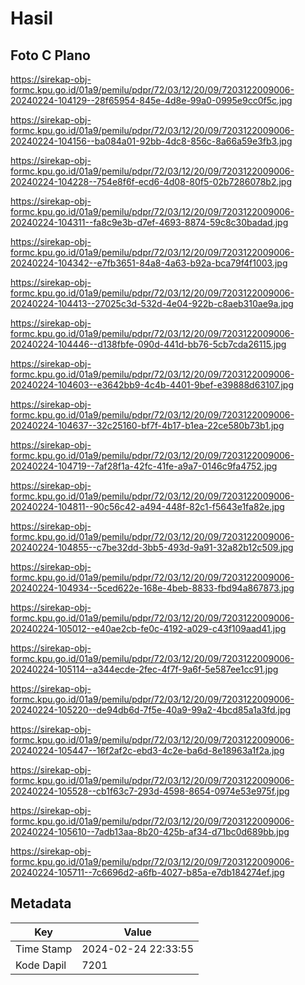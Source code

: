 # Hasil

## Foto C Plano

https://sirekap-obj-formc.kpu.go.id/01a9/pemilu/pdpr/72/03/12/20/09/7203122009006-20240224-104129--28f65954-845e-4d8e-99a0-0995e9cc0f5c.jpg

https://sirekap-obj-formc.kpu.go.id/01a9/pemilu/pdpr/72/03/12/20/09/7203122009006-20240224-104156--ba084a01-92bb-4dc8-856c-8a66a59e3fb3.jpg

https://sirekap-obj-formc.kpu.go.id/01a9/pemilu/pdpr/72/03/12/20/09/7203122009006-20240224-104228--754e8f6f-ecd6-4d08-80f5-02b7286078b2.jpg

https://sirekap-obj-formc.kpu.go.id/01a9/pemilu/pdpr/72/03/12/20/09/7203122009006-20240224-104311--fa8c9e3b-d7ef-4693-8874-59c8c30badad.jpg

https://sirekap-obj-formc.kpu.go.id/01a9/pemilu/pdpr/72/03/12/20/09/7203122009006-20240224-104342--e7fb3651-84a8-4a63-b92a-bca79f4f1003.jpg

https://sirekap-obj-formc.kpu.go.id/01a9/pemilu/pdpr/72/03/12/20/09/7203122009006-20240224-104413--27025c3d-532d-4e04-922b-c8aeb310ae9a.jpg

https://sirekap-obj-formc.kpu.go.id/01a9/pemilu/pdpr/72/03/12/20/09/7203122009006-20240224-104446--d138fbfe-090d-441d-bb76-5cb7cda26115.jpg

https://sirekap-obj-formc.kpu.go.id/01a9/pemilu/pdpr/72/03/12/20/09/7203122009006-20240224-104603--e3642bb9-4c4b-4401-9bef-e39888d63107.jpg

https://sirekap-obj-formc.kpu.go.id/01a9/pemilu/pdpr/72/03/12/20/09/7203122009006-20240224-104637--32c25160-bf7f-4b17-b1ea-22ce580b73b1.jpg

https://sirekap-obj-formc.kpu.go.id/01a9/pemilu/pdpr/72/03/12/20/09/7203122009006-20240224-104719--7af28f1a-42fc-41fe-a9a7-0146c9fa4752.jpg

https://sirekap-obj-formc.kpu.go.id/01a9/pemilu/pdpr/72/03/12/20/09/7203122009006-20240224-104811--90c56c42-a494-448f-82c1-f5643e1fa82e.jpg

https://sirekap-obj-formc.kpu.go.id/01a9/pemilu/pdpr/72/03/12/20/09/7203122009006-20240224-104855--c7be32dd-3bb5-493d-9a91-32a82b12c509.jpg

https://sirekap-obj-formc.kpu.go.id/01a9/pemilu/pdpr/72/03/12/20/09/7203122009006-20240224-104934--5ced622e-168e-4beb-8833-fbd94a867873.jpg

https://sirekap-obj-formc.kpu.go.id/01a9/pemilu/pdpr/72/03/12/20/09/7203122009006-20240224-105012--e40ae2cb-fe0c-4192-a029-c43f109aad41.jpg

https://sirekap-obj-formc.kpu.go.id/01a9/pemilu/pdpr/72/03/12/20/09/7203122009006-20240224-105114--a344ecde-2fec-4f7f-9a6f-5e587ee1cc91.jpg

https://sirekap-obj-formc.kpu.go.id/01a9/pemilu/pdpr/72/03/12/20/09/7203122009006-20240224-105220--de94db6d-7f5e-40a9-99a2-4bcd85a1a3fd.jpg

https://sirekap-obj-formc.kpu.go.id/01a9/pemilu/pdpr/72/03/12/20/09/7203122009006-20240224-105447--16f2af2c-ebd3-4c2e-ba6d-8e18963a1f2a.jpg

https://sirekap-obj-formc.kpu.go.id/01a9/pemilu/pdpr/72/03/12/20/09/7203122009006-20240224-105528--cb1f63c7-293d-4598-8654-0974e53e975f.jpg

https://sirekap-obj-formc.kpu.go.id/01a9/pemilu/pdpr/72/03/12/20/09/7203122009006-20240224-105610--7adb13aa-8b20-425b-af34-d71bc0d689bb.jpg

https://sirekap-obj-formc.kpu.go.id/01a9/pemilu/pdpr/72/03/12/20/09/7203122009006-20240224-105711--7c6696d2-a6fb-4027-b85a-e7db184274ef.jpg


## Metadata

| Key        | Value               |
| ---------- | ------------------- |
| Time Stamp | 2024-02-24 22:33:55 |
| Kode Dapil | 7201                |



